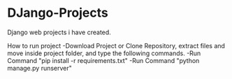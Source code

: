 # DJango-Projects
Django web projects i have created.

How to run project
-Download Project or Clone Repository, extract files and move inside project folder, and type the following commands.
-Run Command "pip install -r requirements.txt"
-Run Command "python manage.py runserver"
